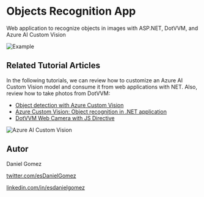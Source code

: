 # Objects Recognition App
Web application to recognize objects in images with ASP.NET, DotVVM, and Azure AI Custom Vision

![Example](https://github.com/esdanielgomez/DotVVMObjectRecognitionApp/assets/20881117/2076cd56-76df-4d1c-a2ba-dde531268fd2)

## Related Tutorial Articles

In the following tutorials, we can review how to customize an Azure AI Custom Vision model and consume it from web applications with NET. Also, review how to take photos from DotVVM:

- [Object detection with Azure Custom Vision](https://dev.to/esdanielgomez/object-detection-with-azure-custom-vision-38ka)
- [Azure Custom Vision: Object recognition in .NET application](https://dev.to/esdanielgomez/azure-custom-vision-object-recognition-in-net-application-3ekc)
- [DotVVM Web Camera with JS Directive](https://dev.to/esdanielgomez/dotvvm-web-camera-with-js-directive-473h)

![Azure AI Custom Vision](https://github.com/esdanielgomez/DotVVMObjectRecognitionApp/assets/20881117/e1656e1c-5772-4f5b-bde4-752a53d5d8cb)

## Autor

Daniel Gomez

[twitter.com/esDanielGomez](https://twitter.com/esDanielGomez)

[linkedin.com/in/esdanielgomez](https://www.linkedin.com/in/esdanielgomez/)


